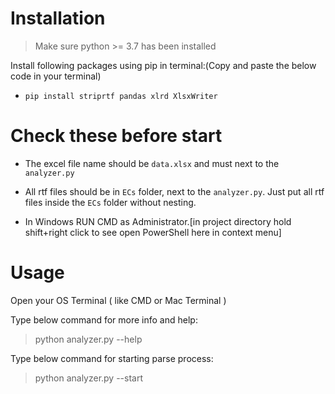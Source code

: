 # Installation

> Make sure python >= 3.7  has been installed

Install following packages using pip in terminal:(Copy and paste the below code in your terminal)

* `pip install striprtf pandas xlrd XlsxWriter`

# Check these before start

* The excel file name should be `data.xlsx` and must next to the `analyzer.py`

* All rtf files should be in `ECs` folder, next to the `analyzer.py`. Just put all rtf files inside the `ECs` folder without nesting.

* In Windows RUN CMD as Administrator.[in project directory hold shift+right click to see open PowerShell here in context menu]

# Usage

Open your OS Terminal ( like CMD or Mac Terminal )

Type below command for more info and help:

> python analyzer.py --help

Type below command for starting parse process:

> python analyzer.py --start

